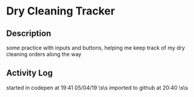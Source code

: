 
# Dry Cleaning Tracker

## Description
some practice with inputs and buttons, helping me keep track of my dry cleaning orders along the way

## Activity Log
started in codepen at 19:41 05/04/19 \s\s
imported to github at 20:40 \s\s
